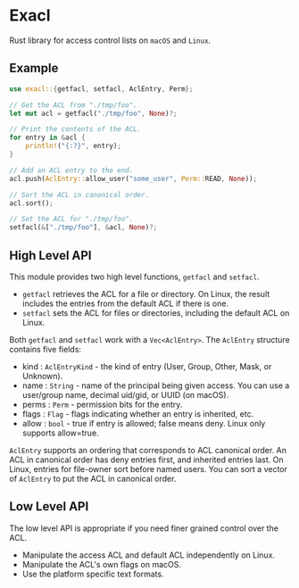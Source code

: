 # Exacl

Rust library for access control lists on `macOS` and `Linux`.

## Example

```rust
use exacl::{getfacl, setfacl, AclEntry, Perm};

// Get the ACL from "./tmp/foo".
let mut acl = getfacl("./tmp/foo", None)?;

// Print the contents of the ACL.
for entry in &acl {
    println!("{:?}", entry);
}

// Add an ACL entry to the end.
acl.push(AclEntry::allow_user("some_user", Perm::READ, None));

// Sort the ACL in canonical order.
acl.sort();

// Set the ACL for "./tmp/foo".
setfacl(&["./tmp/foo"], &acl, None)?;
```

## High Level API

This module provides two high level functions, `getfacl` and `setfacl`.

- `getfacl` retrieves the ACL for a file or directory. On Linux, the
    result includes the entries from the default ACL if there is one.
- `setfacl` sets the ACL for files or directories, including the default
    ACL on Linux.

Both `getfacl` and `setfacl` work with a `Vec<AclEntry>`. The
`AclEntry` structure contains five fields:

- kind : `AclEntryKind` - the kind of entry (User, Group, Other, Mask,
    or Unknown).
- name : `String` - name of the principal being given access. You can
    use a user/group name, decimal uid/gid, or UUID (on macOS).
- perms : `Perm` - permission bits for the entry.
- flags : `Flag` - flags indicating whether an entry is inherited, etc.
- allow : `bool` - true if entry is allowed; false means deny. Linux only
    supports allow=true.

`AclEntry` supports an ordering that corresponds to ACL canonical order. An
ACL in canonical order has deny entries first, and inherited entries last.
On Linux, entries for file-owner sort before named users. You can sort a
vector of `AclEntry` to put the ACL in canonical order.

## Low Level API

The low level API is appropriate if you need finer grained control over
the ACL.

- Manipulate the access ACL and default ACL independently on Linux.
- Manipulate the ACL's own flags on macOS.
- Use the platform specific text formats.
